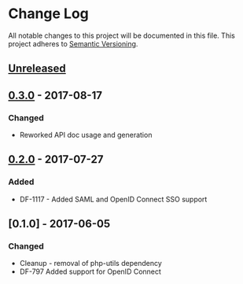 # Change Log
All notable changes to this project will be documented in this file.
This project adheres to [Semantic Versioning](http://semver.org/).

## [Unreleased]

## [0.3.0] - 2017-08-17
### Changed
- Reworked API doc usage and generation

## [0.2.0] - 2017-07-27
### Added
- DF-1117 - Added SAML and OpenID Connect SSO support

## [0.1.0] - 2017-06-05
### Changed
- Cleanup - removal of php-utils dependency
- DF-797 Added support for OpenID Connect

[Unreleased]: https://github.com/dreamfactorysoftware/df-oidc/compare/0.3.0...HEAD
[0.3.0]: https://github.com/dreamfactorysoftware/df-oidc/compare/0.2.0...0.3.0
[0.2.0]: https://github.com/dreamfactorysoftware/df-oidc/compare/0.1.0...0.2.0